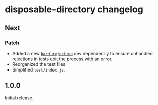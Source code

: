 # disposable-directory changelog

## Next

### Patch

- Added a new [`hard-rejection`](https://npm.im/hard-rejection) dev dependency to ensure unhandled rejections in tests exit the process with an error.
- Reorganized the test files.
- Simplified `test/index.js`.

## 1.0.0

Initial release.
